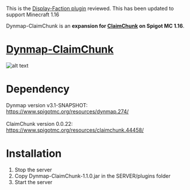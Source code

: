This is the [Display-Faction plugin](http://dev.bukkit.org/bukkit-plugins/dynmap-factions/) reviewed. This has been updated to support Minecraft 1.16

Dynmap-ClaimChunk is an **expansion for [ClaimChunk](https://www.spigotmc.org/resources/claimchunk.44458/) on Spigot MC 1.16**.


# [Dynmap-ClaimChunk](https://www.spigotmc.org/resources/dynmap-claimchunk.71093/)
![alt text](https://proxy.spigotmc.org/dd00ca9287c6aad78ee39a3d36964fbcb6187b5a?url=https%3A%2F%2Fi.imgur.com%2FUdlvKQs.png)

# Dependency
Dynmap version v3.1-SNAPSHOT:<br/>
https://www.spigotmc.org/resources/dynmap.274/<br/><br/>
ClaimChunk version 0.0.22:<br/>
https://www.spigotmc.org/resources/claimchunk.44458/

# Installation
1. Stop the server
2. Copy Dynmap-ClaimChunk-1.1.0.jar in the SERVER/plugins folder
3. Start the server
